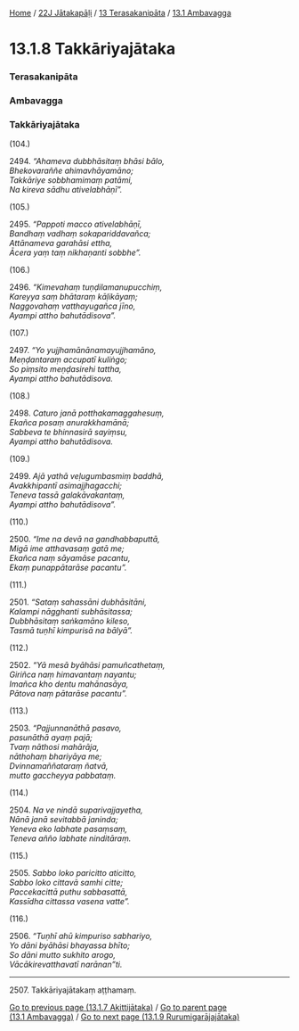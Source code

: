 
[Home](/) / [22J Jātakapāḷi](/tipitaka/22J.md) / [13 Terasakanipāta](/tipitaka/22J/13.md) / [13.1 Ambavagga](/tipitaka/22J/13/13.1.md)

# 13.1.8 Takkāriyajātaka

### Terasakanipāta

### Ambavagga

### Takkāriyajātaka

(104.)

2494\. _“Ahameva dubbhāsitaṃ bhāsi bālo,_  
_Bhekovaraññe ahimavhāyamāno;_  
_Takkāriye sobbhamimaṃ patāmi,_  
_Na kireva sādhu ativelabhāṇī”._  


(105.)

2495\. _“Pappoti macco ativelabhāṇī,_  
_Bandhaṃ vadhaṃ sokapariddavañca;_  
_Attānameva garahāsi ettha,_  
_Ācera yaṃ taṃ nikhaṇanti sobbhe”._  


(106.)

2496\. _“Kimevahaṃ tuṇḍilamanupucchiṃ,_  
_Kareyya saṃ bhātaraṃ kāḷikāyaṃ;_  
_Naggovahaṃ vatthayugañca jīno,_  
_Ayampi attho bahutādisova”._  


(107.)

2497\. _“Yo yujjhamānānamayujjhamāno,_  
_Meṇḍantaraṃ accupatī kuliṅgo;_  
_So piṃsito meṇḍasirehi tattha,_  
_Ayampi attho bahutādisova._  


(108.)

2498\. _Caturo janā potthakamaggahesuṃ,_  
_Ekañca posaṃ anurakkhamānā;_  
_Sabbeva te bhinnasirā sayiṃsu,_  
_Ayampi attho bahutādisova._  


(109.)

2499\. _Ajā yathā veḷugumbasmiṃ baddhā,_  
_Avakkhipantī asimajjhagacchi;_  
_Teneva tassā galakāvakantaṃ,_  
_Ayampi attho bahutādisova”._  


(110.)

2500\. _“Ime na devā na gandhabbaputtā,_  
_Migā ime atthavasaṃ gatā me;_  
_Ekañca naṃ sāyamāse pacantu,_  
_Ekaṃ punappātarāse pacantu”._  


(111.)

2501\. _“Sataṃ sahassāni dubhāsitāni,_  
_Kalampi nāgghanti subhāsitassa;_  
_Dubbhāsitaṃ saṅkamāno kileso,_  
_Tasmā tuṇhī kimpurisā na bālyā”._  


(112.)

2502\. _“Yā mesā byāhāsi pamuñcathetaṃ,_  
_Giriñca naṃ himavantaṃ nayantu;_  
_Imañca kho dentu mahānasāya,_  
_Pātova naṃ pātarāse pacantu”._  


(113.)

2503\. _“Pajjunnanāthā pasavo,_  
_pasunāthā ayaṃ pajā;_  
_Tvaṃ nāthosi mahārāja,_  
_nāthohaṃ bhariyāya me;_  
_Dvinnamaññataraṃ ñatvā,_  
_mutto gaccheyya pabbataṃ._  


(114.)

2504\. _Na ve nindā suparivajjayetha,_  
_Nānā janā sevitabbā janinda;_  
_Yeneva eko labhate pasaṃsaṃ,_  
_Teneva añño labhate ninditāraṃ._  


(115.)

2505\. _Sabbo loko paricitto aticitto,_  
_Sabbo loko cittavā samhi citte;_  
_Paccekacittā puthu sabbasattā,_  
_Kassīdha cittassa vasena vatte”._  


(116.)

2506\. _“Tuṇhī ahū kimpuriso sabhariyo,_  
_Yo dāni byāhāsi bhayassa bhīto;_  
_So dāni mutto sukhito arogo,_  
_Vācākirevatthavatī narānan”ti._  


---

2507\. Takkāriyajātakaṃ aṭṭhamaṃ.



[Go to previous page (13.1.7 Akittijātaka)](/tipitaka/22J/13/13.1/13.1.7.md) / [Go to parent page (13.1 Ambavagga)](/tipitaka/22J/13/13.1.md) / [Go to next page (13.1.9 Rurumigarājajātaka)](/tipitaka/22J/13/13.1/13.1.9.md)


